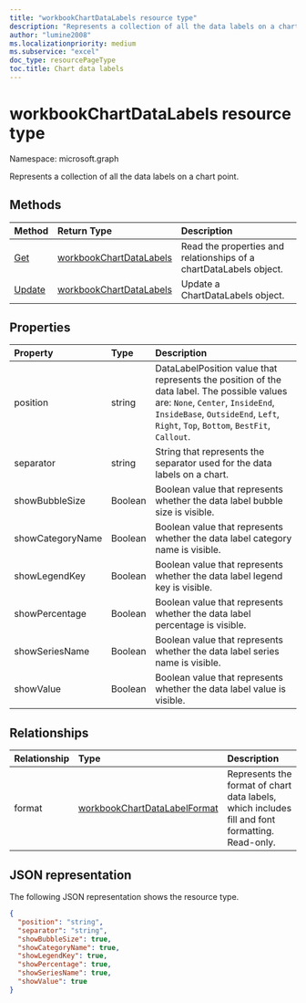 ```yaml
---
title: "workbookChartDataLabels resource type"
description: "Represents a collection of all the data labels on a chart point."
author: "lumine2008"
ms.localizationpriority: medium
ms.subservice: "excel"
doc_type: resourcePageType
toc.title: Chart data labels
---
```


# workbookChartDataLabels resource type

Namespace: microsoft.graph

Represents a collection of all the data labels on a chart point.


## Methods

| Method		   | Return Type	|Description|
|:---------------|:--------|:----------|
|[Get](../api/chartdatalabels-get.md) | [workbookChartDataLabels](workbookchartdatalabels.md) |Read the properties and relationships of a chartDataLabels object.|
|[Update](../api/chartdatalabels-update.md) | [workbookChartDataLabels](workbookchartdatalabels.md)	|Update a ChartDataLabels object. |

## Properties
| Property	   | Type	|Description|
|:---------------|:--------|:----------|
|position|string|DataLabelPosition value that represents the position of the data label. The possible values are: `None`, `Center`, `InsideEnd`, `InsideBase`, `OutsideEnd`, `Left`, `Right`, `Top`, `Bottom`, `BestFit`, `Callout`.|
|separator|string|String that represents the separator used for the data labels on a chart.|
|showBubbleSize|Boolean|Boolean value that represents whether the data label bubble size is visible.|
|showCategoryName|Boolean|Boolean value that represents whether the data label category name is visible.|
|showLegendKey|Boolean|Boolean value that represents whether the data label legend key is visible.|
|showPercentage|Boolean|Boolean value that represents whether the data label percentage is visible.|
|showSeriesName|Boolean|Boolean value that represents whether the data label series name is visible.|
|showValue|Boolean|Boolean value that represents whether the data label value is visible.|

## Relationships
| Relationship | Type	|Description|
|:---------------|:--------|:----------|
|format|[workbookChartDataLabelFormat](workbookchartdatalabelformat.md)|Represents the format of chart data labels, which includes fill and font formatting. Read-only.|

## JSON representation

The following JSON representation shows the resource type.

<!--{
  "blockType": "resource",
  "baseType": "microsoft.graph.entity",
  "optionalProperties": [],
  "@odata.type": "microsoft.graph.workbookChartDataLabels"
}-->

```json
{
  "position": "string",
  "separator": "string",
  "showBubbleSize": true,
  "showCategoryName": true,
  "showLegendKey": true,
  "showPercentage": true,
  "showSeriesName": true,
  "showValue": true
}

```

<!-- uuid: 8fcb5dbc-d5aa-4681-8e31-b001d5168d79
2015-10-25 14:57:30 UTC -->
<!-- {
  "type": "#page.annotation",
  "description": "ChartDataLabels resource",
  "keywords": "",
  "section": "documentation",
  "tocPath": ""
}-->

